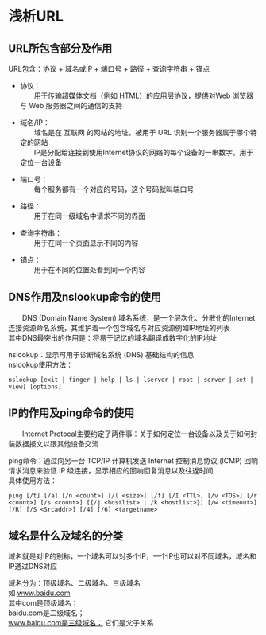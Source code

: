 # 浅析URL
## URL所包含部分及作用
URL包含：协议 + 域名或IP + 端口号 + 路径 + 查询字符串 + 锚点  
* 协议：  
&emsp;&emsp;用于传输超媒体文档（例如 HTML）的应用层协议，提供对Web 浏览器与 Web 服务器之间的通信的支持

* 域名/IP：  
&emsp;&emsp;域名是在 互联网 的网站的地址，被用于 URL 识别一个服务器属于哪个特定的网站  
&emsp;&emsp;IP是分配给连接到使用Internet协议的网络的每个设备的一串数字，用于定位一台设备

* 端口号：  
&emsp;&emsp;每个服务都有一个对应的号码，这个号码就叫端口号

* 路径：  
&emsp;&emsp;用于在同一级域名中请求不同的界面

* 查询字符串：  
&emsp;&emsp;用于在同一个页面显示不同的内容

* 锚点：  
&emsp;&emsp;用于在不同的位置处看到同一个内容

## DNS作用及nslookup命令的使用
&emsp;&emsp;DNS (Domain Name System) 域名系统，是一个层次化、分散化的Internet连接资源命名系统，其维护着一个包含域名与对应资源例如IP地址的列表  
其中DNS最突出的作用是：将易于记忆的域名翻译成数字化的IP地址    

nslookup：显示可用于诊断域名系统 (DNS) 基础结构的信息  
nslookup使用方法：  
```
nslookup [exit | finger | help | ls | lserver | root | server | set | view] [options]
```

## IP的作用及ping命令的使用
&emsp;&emsp;Internet Protocal主要约定了两件事：关于如何定位一台设备以及关于如何封装数据报文以跟其他设备交流

ping命令：通过向另一台 TCP/IP 计算机发送 Internet 控制消息协议 (ICMP) 回响请求消息来验证 IP 级连接，显示相应的回响回复消息以及往返时间  
具体使用方法：  
```
ping [/t] [/a] [/n <count>] [/l <size>] [/f] [/I <TTL>] [/v <TOS>] [/r <count>] [/s <count>] [{/j <hostlist> | /k <hostlist>}] [/w <timeout>] [/R] [/S <Srcaddr>] [/4] [/6] <targetname>
```

## 域名是什么及域名的分类
域名就是对IP的别称，一个域名可以对多个IP，一个IP也可以对不同域名，域名和IP通过DNS对应

域名分为：顶级域名、二级域名、三级域名  
如 www.baidu.com  
其中com是顶级域名；  
baidu.com是二级域名；  
www.baidu.com是三级域名；
它们是父子关系
